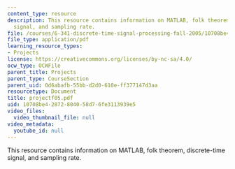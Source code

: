 ```yaml
---
content_type: resource
description: This resource contains information on MATLAB, folk theorem, discrete-time
  signal, and sampling rate.
file: /courses/6-341-discrete-time-signal-processing-fall-2005/10708be42872804058d76fe3113939e5_projectf05.pdf
file_type: application/pdf
learning_resource_types:
- Projects
license: https://creativecommons.org/licenses/by-nc-sa/4.0/
ocw_type: OCWFile
parent_title: Projects
parent_type: CourseSection
parent_uid: 0d6abafb-55bb-d2d0-610e-ff377147d3aa
resourcetype: Document
title: projectf05.pdf
uid: 10708be4-2872-8040-58d7-6fe3113939e5
video_files:
  video_thumbnail_file: null
video_metadata:
  youtube_id: null
---
```

This resource contains information on MATLAB, folk theorem, discrete-time signal, and sampling rate.